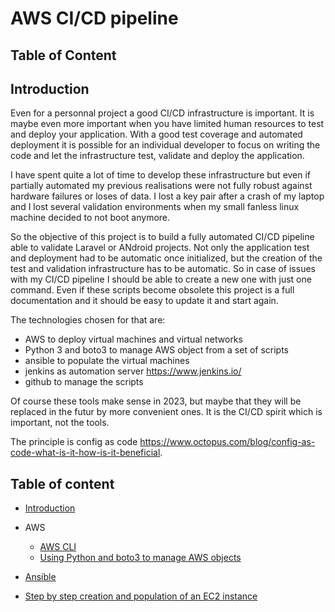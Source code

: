 # AWS CI/CD pipeline

## Table of Content

## Introduction

Even for a personnal project a good CI/CD infrastructure is important. It is maybe even more important when you have limited human resources to test and deploy your application. With a good test coverage and automated deployment it is possible for an individual developer to focus on writing the code and let the infrastructure test, validate and deploy the application.

I have spent quite a lot of time to develop these infrastructure but even if partially automated my previous realisations were not fully robust against hardware failures or loses of data. I lost a key pair after a crash of my laptop and I lost several validation environments when my small fanless linux machine decided to not boot anymore.

So the objective of this project is to build a fully automated CI/CD pipeline able to validate Laravel or ANdroid projects. Not only the application test and deployment had to be automatic once initialized, but the creation of the test and validation infrastructure has to be automatic. So in case of issues with my CI/CD pipeline I should be able to create a new one with just one command. Even if these scripts become obsolete this project is a full documentation and it should be easy to update it and start again.

The technologies chosen for that are:
* AWS to deploy virtual machines and virtual networks
* Python 3 and boto3 to manage AWS object from a set of scripts
* ansible to populate the virtual machines
* jenkins as automation server https://www.jenkins.io/
* github to manage the scripts

Of course these tools make sense in 2023, but maybe that they will be replaced in the futur by more convenient ones. It is the CI/CD spirit which is important, not the tools.

The principle is config as code https://www.octopus.com/blog/config-as-code-what-is-it-how-is-it-beneficial. 

## Table of content

- [Introduction](introduction.md) 
  
- AWS
  - [AWS CLI](aws_cli.md)
  - [Using Python and boto3 to manage AWS objects](python_boto3.md)

- [Ansible](ansible.md)

- [Step by step creation and population of an EC2 instance](step_by_step.md)

